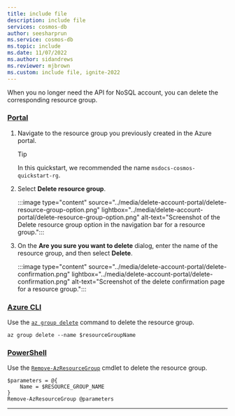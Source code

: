 ```yaml
---
title: include file
description: include file
services: cosmos-db
author: seesharprun
ms.service: cosmos-db
ms.topic: include
ms.date: 11/07/2022
ms.author: sidandrews
ms.reviewer: mjbrown
ms.custom: include file, ignite-2022
---
```


When you no longer need the API for NoSQL account, you can delete the corresponding resource group.

### [Portal](#tab/azure-portal)

1. Navigate to the resource group you previously created in the Azure portal.

    > [!TIP]
    > In this quickstart, we recommended the name ``msdocs-cosmos-quickstart-rg``.
1. Select **Delete resource group**.

   :::image type="content" source="../media/delete-account-portal/delete-resource-group-option.png" lightbox="../media/delete-account-portal/delete-resource-group-option.png" alt-text="Screenshot of the Delete resource group option in the navigation bar for a resource group.":::

1. On the **Are you sure you want to delete** dialog, enter the name of the resource group, and then select **Delete**.

   :::image type="content" source="../media/delete-account-portal/delete-confirmation.png" lightbox="../media/delete-account-portal/delete-confirmation.png" alt-text="Screenshot of the delete confirmation page for a resource group.":::

### [Azure CLI](#tab/azure-cli)

Use the [``az group delete``](/cli/azure/group#az-group-delete) command to delete the resource group.

```azurecli-interactive
az group delete --name $resourceGroupName
```

### [PowerShell](#tab/azure-powershell)

Use the [``Remove-AzResourceGroup``](/powershell/module/az.resources/remove-azresourcegroup) cmdlet to delete the resource group.

```azurepowershell-interactive
$parameters = @{
    Name = $RESOURCE_GROUP_NAME
}
Remove-AzResourceGroup @parameters
```

---

